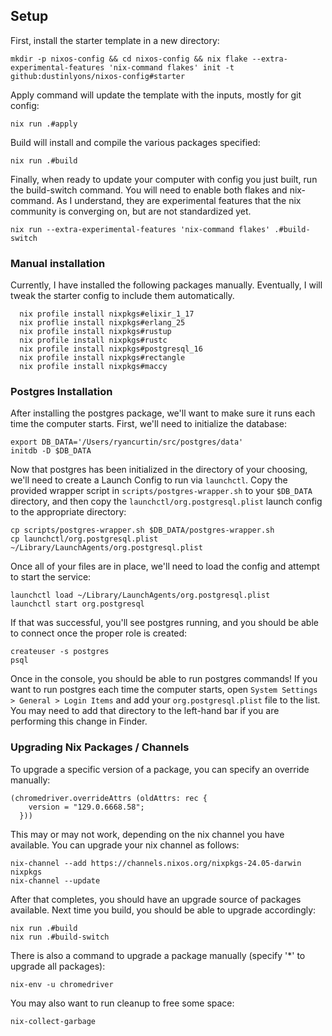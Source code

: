 ## Setup

First, install the starter template in a new directory:

```
mkdir -p nixos-config && cd nixos-config && nix flake --extra-experimental-features 'nix-command flakes' init -t github:dustinlyons/nixos-config#starter
```

Apply command will update the template with the inputs, mostly for git config:

```
nix run .#apply
```

Build will install and compile the various packages specified:

```
nix run .#build
```

Finally, when ready to update your computer with config you just built, run the build-switch command. You will need to enable both flakes and nix-command. As I understand, they are experimental features that the nix community is converging on, but are not standardized yet.

```
nix run --extra-experimental-features 'nix-command flakes' .#build-switch
```

### Manual installation

Currently, I have installed the following packages manually. Eventually, I will tweak the starter config to include them automatically.

```
  nix profile install nixpkgs#elixir_1_17
  nix proflie install nixpkgs#erlang_25
  nix profile install nixpkgs#rustup
  nix profile install nixpkgs#rustc
  nix profile install nixpkgs#postgresql_16
  nix profile install nixpkgs#rectangle
  nix profile install nixpkgs#maccy
```

### Postgres Installation

After installing the postgres package, we'll want to make sure it runs each time the computer starts. First, we'll need to initialize the database:

```
export DB_DATA='/Users/ryancurtin/src/postgres/data'
initdb -D $DB_DATA
```

Now that postgres has been initialized in the directory of your choosing, we'll need to create a Launch Config to run via `launchctl`. Copy the provided wrapper script in `scripts/postgres-wrapper.sh` to your `$DB_DATA` directory, and then copy the `launchctl/org.postgresql.plist` launch config to the appropriate directory:

```
cp scripts/postgres-wrapper.sh $DB_DATA/postgres-wrapper.sh
cp launchctl/org.postgresql.plist ~/Library/LaunchAgents/org.postgresql.plist
```

Once all of your files are in place, we'll need to load the config and attempt to start the service:

```
launchctl load ~/Library/LaunchAgents/org.postgresql.plist
launchctl start org.postgresql
```

If that was successful, you'll see postgres running, and you should be able to connect once the proper role is created:

```
createuser -s postgres
psql
```

Once in the console, you should be able to run postgres commands! If you want to run postgres each time the computer starts, open `System Settings > General > Login Items` and add your `org.postgresql.plist` file to the list. You may need to add that directory to the left-hand bar if you are performing this change in Finder.

### Upgrading Nix Packages / Channels

To upgrade a specific version of a package, you can specify an override manually:

```
(chromedriver.overrideAttrs (oldAttrs: rec {
    version = "129.0.6668.58";
  }))
```

This may or may not work, depending on the nix channel you have available. You can upgrade your nix channel as follows:

```
nix-channel --add https://channels.nixos.org/nixpkgs-24.05-darwin nixpkgs
nix-channel --update
```

After that completes, you should have an upgrade source of packages available. Next time you build, you should be able to upgrade accordingly:

```
nix run .#build
nix run .#build-switch
```

There is also a command to upgrade a package manually (specify '\*' to upgrade all packages):

```
nix-env -u chromedriver
```

You may also want to run cleanup to free some space:

```
nix-collect-garbage
```
